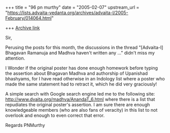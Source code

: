 +++
title = "96 pn murthy"
date = "2005-02-07"
upstream_url = "https://lists.advaita-vedanta.org/archives/advaita-l/2005-February/014064.html"

+++
[Archive link](https://lists.advaita-vedanta.org/archives/advaita-l/2005-February/014064.html)

Sir,

Perusing the posts for this month, the discussions in the thread 
"[Advaita-l] Bhagavan Ramanuja and Madhva haven't written any ..." didn't 
miss my attention.

I Wonder if the original poster has done enough homework before typing the 
assertion about Bhagavan Madhva and authorship of Upanishad bhashyams, for I 
have read otherwise in an Indology list where a poster who made the same 
statement had to retract it, which he did very graciously!

A simple search with Google search engine led me to the following site:
http://www.dvaita.org/madhva/AnandaT_6.html
where there is a list that repudiates the original poster's assertion.
I am sure there are enough knowledgeable members (who are also fans of 
veracity) in this list to not overlook and enough to even correct that 
error.

Regards
PNMurthy



